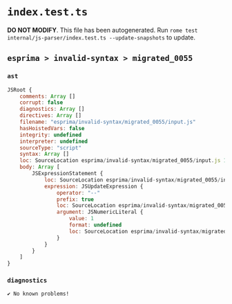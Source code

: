 # `index.test.ts`

**DO NOT MODIFY**. This file has been autogenerated. Run `rome test internal/js-parser/index.test.ts --update-snapshots` to update.

## `esprima > invalid-syntax > migrated_0055`

### `ast`

```javascript
JSRoot {
	comments: Array []
	corrupt: false
	diagnostics: Array []
	directives: Array []
	filename: "esprima/invalid-syntax/migrated_0055/input.js"
	hasHoistedVars: false
	integrity: undefined
	interpreter: undefined
	sourceType: "script"
	syntax: Array []
	loc: SourceLocation esprima/invalid-syntax/migrated_0055/input.js 1:0-2:0
	body: Array [
		JSExpressionStatement {
			loc: SourceLocation esprima/invalid-syntax/migrated_0055/input.js 1:0-1:3
			expression: JSUpdateExpression {
				operator: "--"
				prefix: true
				loc: SourceLocation esprima/invalid-syntax/migrated_0055/input.js 1:0-1:3
				argument: JSNumericLiteral {
					value: 1
					format: undefined
					loc: SourceLocation esprima/invalid-syntax/migrated_0055/input.js 1:2-1:3
				}
			}
		}
	]
}
```

### `diagnostics`

```
✔ No known problems!

```
